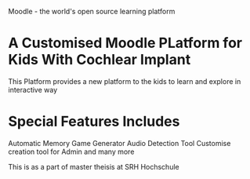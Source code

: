       
      

    

Moodle - the world's open source learning platform

# A Customised Moodle PLatform for Kids With Cochlear Implant 

This Platform provides a new platform to the kids to learn and explore in interactive way

# Special Features Includes
Automatic Memory Game Generator
Audio Detection Tool
Customise creation tool for Admin 
and many more

This is as a part of master theisis at SRH Hochschule 
